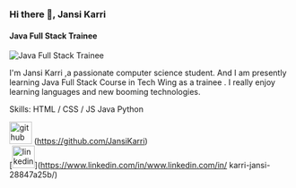 ### Hi there 👋, Jansi Karri
#### Java Full Stack Trainee
![Java Full Stack Trainee](https://www.freecodecamp.org/news/content/images/2023/01/fullstack.png)

I'm Jansi Karri ,a passionate computer science student. And I am presently learning Java Full Stack Course  in Tech Wing as a trainee . I really enjoy learning languages and new booming technologies.

Skills: 
HTML / CSS / JS
Java
Python






[<img src='https://cdn.jsdelivr.net/npm/simple-icons@3.0.1/icons/github.svg' alt='github' height='40'>](https://github.com/https://github.com/JansiKarri) (https://github.com/JansiKarri)
<br>
[<img src='https://cdn.jsdelivr.net/npm/simple-icons@3.0.1/icons/linkedin.svg' alt='linkedin' height='40'>](https://www.linkedin.com/in/www.linkedin.com/in/ karri-jansi-28847a25b/)  
